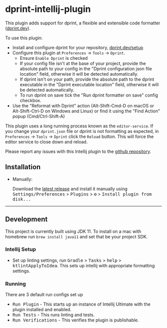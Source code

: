 # dprint-intellij-plugin

<!-- Plugin description -->
This plugin adds support for dprint, a flexible and extensible code formatter ([dprint.dev](https://dprint.dev/)).

To use this plugin:
- Install and configure dprint for your repository, [dprint.dev/setup](https://dprint.dev/setup/)
- Configure this plugin at `Preferences` -> `Tools` -> `Dprint`.
  - Ensure `Enable Dprint` is checked
  - If your config file isn't at the base of your project, provide the absolute path to your config in the "Dprint configuration json file location" field, otherwise it will be detected automatically.
  - If dprint isn't on your path, provide the absolute path to the dprint executable in the "Dprint executable location" field, otherwise it will be detected automatically.
  - To run dprint on save tick the "Run dprint formatter on save" config checkbox.
- Use the "Reformat with Dprint" action (Alt-Shift-Cmd-D on macOS or Alt-Shift-Ctrl-D on Windows and Linux) or find it using the "Find Action" popup (Cmd/Ctrl-Shift-A)

This plugin uses a long running process known as the `editor-service`. If you change your `dprint.json` file or dprint is not formatting as expected, in `Preferences` -> `Tools` -> `Dprint` click the `Reload` button. This will force the editor service to close down and reload.

Please report any issues with this Intellij plugin to the [github repository](https://github.com/dprint/dprint-intellij/issues).
<!-- Plugin description end -->

## Installation

- Manually:

  Download the [latest release](https://github.com/ryan-rushton/dprint-intellij-plugin/releases/latest) and install it
  manually using
  <kbd>Settings/Preferences</kbd> > <kbd>Plugins</kbd> > <kbd>⚙️</kbd> > <kbd>Install plugin from disk...</kbd>

---

## Development

This project is currently built using JDK 11. To install on a mac with homebrew run `brew install java11` and set that
be your project SDK.

### Intellij Setup

- Set up linting settings, run <kbd>Gradle</kbd> > <kbd>Tasks</kbd> > <kbd>help</kbd> > <kbd>ktlintApplyToIdea</kbd>.
  This sets up intellij with appropriate formatting settings.

### Running

There are 3 default run configs set up

- <kbd>Run Plugin</kbd> - This starts up an instance of Intellij Ultimate with the plugin installed and enabled.
- <kbd>Run Tests</kbd> - This runs linting and tests.
- <kbd>Run Verifications</kbd> - This verifies the plugin is publishable.
